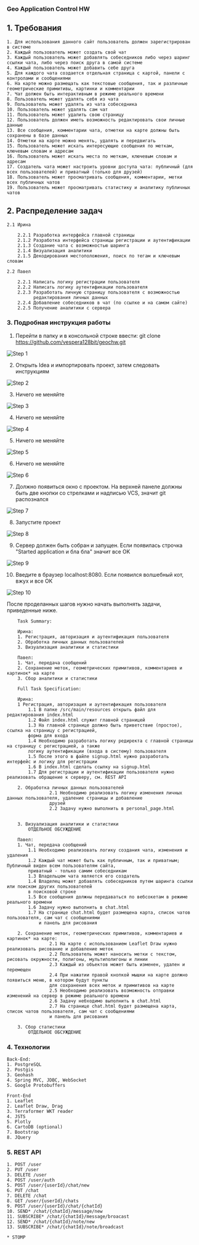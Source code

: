 ### Geo Application Control HW

## 1. Требования

    1. Для использования данного сайт пользователь должен зарегистрирован в системе
    2. Каждый пользователь может создать свой чат
    3. Каждый пользователь может добавлять собеседников либо через шаринг ссылки чата, либо через поиск друга в самой системе
    4. Каждый пользователь может добавить себе друга
    5. Для каждого чата создается отдельная страница с картой, панели с контролами и сообщениями
    6. На карте можно размещать как текстовые сообщения, так и различные геометрические примитивы, картинки и комментарии
    7. Чат должен быть интерактивным в режиме реального времени
    8. Пользователь может удалять себя из чата
    9. Пользователь может удалять из чата собеседника
    10. Пользователь может удалять сам чат
    11. Пользователь может удалить свою страницу
    12. Пользователь должен иметь возможность редактировать свои личные данные
    13. Все сообщения, комментарии чата, отметки на карте должны быть сохранены в базе данных
    14. Отметки на карте можно менять, удалять и передвигать
    15. Пользователь может искать интересующие сообщения по меткам, ключевым словам и адресам
    16. Пользователь может искать места по меткам, ключевым словам и адресам
    17. Создатель чата может настроить уровни доступа чата: публичный (для всех пользователей) и приватный (только для друзей)
    18. Пользователь может просматривать сообщения, комментарии, метки всех публичных чатов
    19. Пользователь может просматривать статистику и аналитику публичных чатов
    
## 2. Распределение задач
        
    2.1 Ирина
    
        2.2.1 Разработка интерфейса главной страницы
        2.1.2 Разработка интерфейса страницы регистрации и аутентификации
        2.1.3 Создание чата с возможностью шаринга
        2.1.4 Визуализация аналитики 
        2.1.5 Декодирования местоположения, поиск по тегам и ключевым словам
        
    2.2 Павел
        
        2.2.1 Написать логику регистрации пользователя
        2.2.2 Написать логику аутентификации пользователя
        2.2.3 Разработать личную страницу пользователя с возможностью
              редактирования личных данных
        2.2.4 Добавление собеседников в чат (по ссылке и на самом сайте)
        2.2.5 Получение аналитики с сервера
        
### 3. Подробная инструкция работы

1) Перейти в папку и в консольной строке ввести: 
git clone https://github.com/vespera128bit/geochw.git

![Step 1](img/Step1.png)

2) Открыть Idea и импортировать проект, затем следовать инструкциям

![Step 2](img/Step2.png)

3) Ничего не меняйте

![Step 3](img/Step3.png)

4) Ничего не меняйте

![Step 4](img/Step4.png)

5) Ничего не меняйте

![Step 5](img/Step5.png)

6) Ничего не меняйте

![Step 6](img/Step6.png)

7) Должно появиться окно с проектом. 
   На верхней панеле должны быть две кнопки со стрелками и надписью VCS, значит git распознался

![Step 7](img/Step7.png)

8) Запустите проект

![Step 8](img/Step8.png)

9) Сервер должен быть собран и запущен. Если появилась строчка "Started application и бла бла"
значит все OK

![Step 9](img/Step9.png)

10) Введите в браузер localhost:8080. Если появился волшебный кот, вжух и все OK

![Step 10](img/Step10.png)

После проделанных шагов нужно начать выполнять задачи, приведенные ниже.

        Task Summary:
        
        Ирина:
        1. Регистрация, авторизация и аутентификация пользователя
        2. Обработка личных данных пользователей
        3. Визуализация аналитики и статистики
        
        Павел:
        1. Чат, передача сообщений
        2. Сохранение меток, геометрических примитивов, комментариев и картинок* на карте
        3. Сбор аналитики и статистики
        
        Full Task Specification:
        
        Ирина:
        1 Регистрация, авторизация и аутентификация пользователя
            1.1 В папке /src/main/resources открыть файл для редактирования index.html 
            1.2 Файл index.html служит главной страницей 
            1.3 На главной странице должно быть приветствие (простое), ссылка на страницу с регистрацией, 
            форма для входа
            1.4 Необходимо разработать логику редиректа с главной страницы на страницу с регистрацией, а также
            логику аутентификации (входа в систему) пользователя
            1.5 После этого в файле signup.html нужно разработать интерфейс и логику для регистрации
            1.6 В index.html сделать ссылку на signup.html
            1.7 Для регистрации и аутентификации пользователя нужно реализовать обращение к серверу, см. REST API
        
        2. Обработка личных данных пользователей
                    2.1 Необходимо реализовать логику изменения личных данных пользователя, удаление страницы и добавление 
                    друзей
                    2.2 Задачу нужно выполнить в personal_page.html
                    
        
        3. Визуализация аналитики и статистики
            ОТДЕЛЬНОЕ ОБСУЖДЕНИЕ
        
        Павел:
        1. Чат, передача сообщений
            1.1 Необходимо реализовать логику создания чата, изменения и удаления
            1.2 Каждый чат может быть как публичным, так и приватным; Публичный виден всем пользователям сайта,
            приватный - только самим собеседникам
            1.3 Владельцем чата является его создатель
            1.4 Владелец может добавлять собеседников путем шаринга ссылки или поиском других пользователей 
            в поисковой строке
            1.5 Все сообщения должны передаваться по вебсокетам в режиме реального времени
            1.6 Задачу нужно выполнить в chat.html
            1.7 На странице chat.html будет размещена карта, список чатов пользователя, сам чат с сообщениями
                и панель для рисования
       
        2. Сохранение меток, геометрических примитивов, комментариев и картинок* на карте:
                    2.1 На карте с использованием Leaflet Draw нужно реализовать рисование и добавление меток
                    2.2 Пользователь может наносить метки с текстом, рисовать окружности, полигоны, мультиполигоны и линии
                    2.3 Каждый из объектов может быть изменен, удален и перемещен
                    2.4 При нажатии правой кнопкой мышки на карте должно появиться меню, в котором будут пункты 
                    для сохранения всех меток и примитивов на карте
                    2.5 Необходимо реализовать возможность отправки изменений на сервер в режиме реального времени
                    2.6 Задачу небходимо выполнить в chat.html
                    2.7 На странице chat.html будет размещена карта, список чатов пользователя, сам чат с сообщениями
                    и панель для рисования
                    
        3. Сбор статистики
            ОТДЕЛЬНОЕ ОБСУЖДЕНИЕ
        
### 4. Технологии

    Back-End:
    1. PostgreSQL
    2. Postgis
    3. Geohash
    4. Spring MVC, JDBC, WebSocket
    5. Google Protobuffers
    
    Front-End
    1. Leaflet
    2. Leaflet Draw, Drag
    3. Terraformer WKT reader
    4. JSTS
    5. Plotly
    6. CartoDB (optional)
    7. Bootstrap
    8. JQuery
    
### 5. REST API

    1. POST /user
    2. PUT /user
    3. DELETE /user
    4. POST /user/auth
    5. POST /user/{userId}/chat/new
    6. PUT /chat
    7. DELETE /chat
    8. GET /user/{userId}/chats
    9. POST /user/{userId}/chat/{chatId}
    10. SEND* /chat/{chatId}/message/new 
    11. SUBSCRIBE* /chat/{chatId}/message/broacast
    12. SEND* /chat/{chatId}/note/new
    13. SUBSCRIBE* /chat/{chatId}/note/broadcast
    
    * STOMP 

